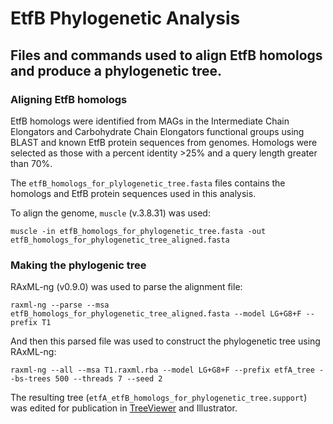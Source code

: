 # EtfB Phylogenetic Analysis

## Files and commands used to align EtfB homologs and produce a phylogenetic tree.

### Aligning EtfB homologs

EtfB homologs were identified from MAGs in the Intermediate Chain Elongators and Carbohydrate Chain Elongators functional groups using BLAST and known EtfB protein sequences from genomes. Homologs were selected as those with a percent identity >25% and a query length greater than 70%.

The `etfB_homologs_for_plylogenetic_tree.fasta` files contains the homologs and EtfB protein sequences used in this analysis.

To align the genome, `muscle` (v.3.8.31) was used:

`muscle -in etfB_homologs_for_phylogenetic_tree.fasta -out etfB_homologs_for_phylogenetic_tree_aligned.fasta`

### Making the phylogenic tree

RAxML-ng (v0.9.0) was used to parse the alignment file:

`raxml-ng --parse --msa etfB_homologs_for_phylogenetic_tree_aligned.fasta --model LG+G8+F --prefix T1`

And then this parsed file was used to construct the phylogenetic tree using RAxML-ng:

`raxml-ng --all --msa T1.raxml.rba --model LG+G8+F --prefix etfA_tree --bs-trees 500 --threads 7 --seed 2`

The resulting tree (`etfA_etfB_homologs_for_phylogenetic_tree.support`) was edited for publication in [TreeViewer](https://treeviewer.org "Flexible, modular software to visualise and manipulate phylogenetic trees") and Illustrator.